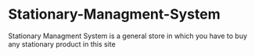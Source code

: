 # Stationary-Managment-System
Stationary Managment System is a general store in which you have to buy any stationary product in this site
